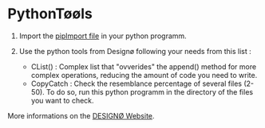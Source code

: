 # PythonTøøls

1. Import the [pipImport file](https://github.com/Dequavious6/PythonTools/blob/main/pipImport.py) in your python programm.

2. Use the python tools from Designø following your needs from this list : 
    - CList() : Complex list that "ovverides" the append() method for more complex operations, reducing the amount of code you need to write.
    - CopyCatch : Check the resemblance percentage of several files (2-50). To do so, run this python programm in the directory of the files you want to check.
 
More informations on the [DESIGNØ Website](https://designø.com).
